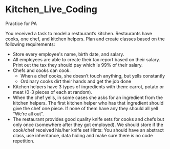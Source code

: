 # Kitchen_Live_Coding
Practice for PA

You received a task to model a restaurant’s kitchen. 
Restaurants have cooks, one chef, and kitchen helpers. 
Plan and create classes based on the following requirements:

- Store every employee's name, birth date, and salary.
- All employees are able to create their tax report based on their salary. 
  Print out the tax they should pay which is 99% of their salary.
- Chefs and cooks can cook.
    - When a chef cooks, she doesn’t touch anything, but yells constantly
    - Ordinary cooks dirt their hands and get the job done
- Kitchen helpers have 3 types of ingredients with them: carrot, potato or meat (0-3 pieces of each at random).
- When the chef yells, in some cases she asks for an ingredient from the kitchen helpers. 
  The first kitchen helper who has that ingredient should give the chef one piece. 
  If none of them have any they should all yell “We’re all out”.
- The restaurant provides good quality knife sets for cooks and chefs but only once (somewhere after they got employed). 
  We should store if the cook/chef received his/her knife set
Hints: You should have an abstract class, use inheritance, data hiding and make sure there is no code repetition.
